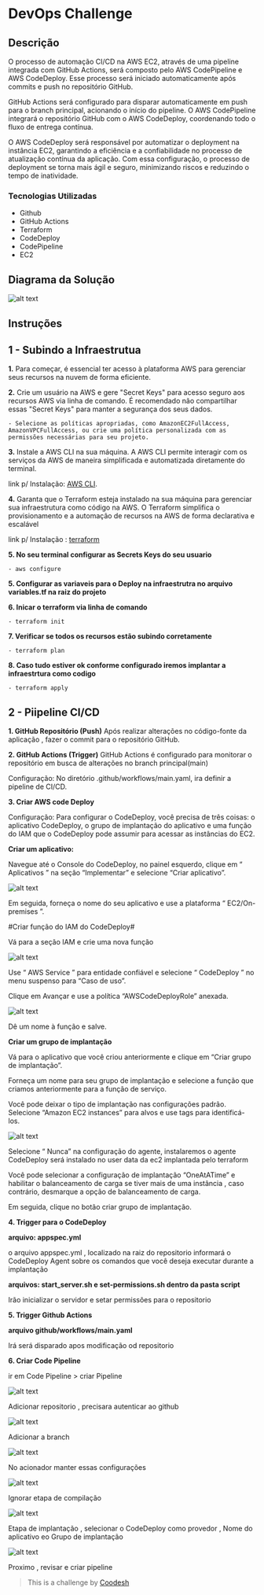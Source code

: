 # DevOps Challenge

## Descrição

O processo de automação CI/CD na AWS EC2, através de uma pipeline integrada com GitHub Actions, será composto pelo AWS CodePipeline e AWS CodeDeploy. Esse processo será iniciado automaticamente após commits e push no repositório GitHub.

GitHub Actions será configurado para disparar automaticamente em push para o branch principal, acionando o início do pipeline. O AWS CodePipeline integrará o repositório GitHub com o AWS CodeDeploy, coordenando todo o fluxo de entrega contínua.

O AWS CodeDeploy será responsável por automatizar o deployment na instância EC2, garantindo a eficiência e a confiabilidade no processo de atualização contínua da aplicação. Com essa configuração, o processo de deployment se torna mais ágil e seguro, minimizando riscos e reduzindo o tempo de inatividade.


### Tecnologias Utilizadas
 
- Github
- GitHub Actions
- Terraform
- CodeDeploy
- CodePipeline
- EC2 

## Diagrama da Solução


  ![alt text](./images/Diagrama%20Pipeline%20CID%20CD.jpg)

## Instruções

## 1 - Subindo a Infraestrutua

**1.** Para começar, é essencial ter acesso à plataforma AWS para gerenciar seus recursos na nuvem de forma eficiente.

**2.** Crie um usuário na AWS e gere "Secret Keys" para acesso seguro aos recursos AWS via linha de comando. É recomendado não compartilhar essas "Secret Keys" para manter a segurança dos seus dados.

    - Selecione as políticas apropriadas, como AmazonEC2FullAccess, AmazonVPCFullAccess, ou crie uma política personalizada com as permissões necessárias para seu projeto.

**3.** Instale a AWS CLI na sua máquina. A AWS CLI permite interagir com os serviços da AWS de maneira simplificada e automatizada diretamente do terminal.

link p/ Instalação: [AWS CLI](https://docs.aws.amazon.com/cli/latest/userguide/getting-started-install.html).

**4.** Garanta que o Terraform esteja instalado na sua máquina para gerenciar sua infraestrutura como código na AWS. O Terraform simplifica o provisionamento e a automação de recursos na AWS de forma declarativa e escalável

link p/ Instalação : [terraform](https://developer.hashicorp.com/terraform/tutorials/aws-get-started/install-cli#install-cli)

**5.   No seu terminal configurar as Secrets Keys do seu usuario**

    - aws configure

**5. Configurar as variaveis para o Deploy na infraestrutra no arquivo variables.tf na raiz do projeto**

**6. Inicar o terraform via linha de comando** 

    - terraform init

**7. Verificar se todos os recursos estão subindo corretamente**

    - terraform plan

**8. Caso tudo estiver ok conforme configurado iremos implantar a infraestrtura como codigo** 

    - terraform apply

## 2 - Piipeline CI/CD

**1. GitHub Repositório (Push)**
Após realizar alterações no código-fonte da aplicação , fazer o commit para o repositório GitHub.

**2. GitHub Actions (Trigger)**
GitHub Actions é configurado para monitorar o repositório em busca de alterações no branch principal(main)

Configuração: No diretório .github/workflows/main.yaml, ira definir a pipeline de CI/CD.

**3. Criar AWS code Deploy**

Configuração: Para configurar o CodeDeploy, você precisa de três coisas: o aplicativo CodeDeploy, o grupo de implantação do aplicativo e uma função do IAM que o CodeDeploy pode assumir para acessar as instâncias do EC2.

  **Criar um aplicativo:**
    
  Navegue até o Console do CodeDeploy, no painel esquerdo, clique em “ Aplicativos ” na seção “Implementar” e selecione “Criar aplicativo”.

  ![alt text](./images/Screenshot_1.png)


  Em seguida, forneça o nome do seu aplicativo e use a plataforma “ EC2/On-premises ”.

  #Criar função do IAM do CodeDeploy#

  Vá para a seção IAM e crie uma nova função

  ![alt text](./images/Screenshot_2.png)

  Use “ AWS Service ” para entidade confiável e selecione “ CodeDeploy ” no menu suspenso para “Caso de uso”.

  Clique em Avançar e use a política “AWSCodeDeployRole” anexada.

  ![alt text](./images/Screenshot_3.png)


  Dê um nome à função e salve.

  **Criar um grupo de implantação**

  Vá para o aplicativo que você criou anteriormente e clique em “Criar grupo de implantação”.

  Forneça um nome para seu grupo de implantação e selecione a função que criamos anteriormente para a função de serviço.

  Você pode deixar o tipo de implantação nas configurações padrão. Selecione “Amazon EC2 instances” para alvos e use tags para identificá-los.

  ![alt text](./images/Screenshot_4.png)

  Selecione “ Nunca” na configuração do agente, instalaremos o agente CodeDeploy será instalado no user data da ec2 implantada pelo terraform

  Você pode selecionar a configuração de implantação “OneAtATime” e habilitar o balanceamento de carga se tiver mais de uma instância , caso contrário, desmarque a opção de balanceamento de carga.

  Em seguida, clique no botão criar grupo de implantação.


**4. Trigger para o CodeDeploy**

  **arquivo: appspec.yml**

  o arquivo appspec.yml , localizado na raiz do repositorio informará o CodeDeploy Agent sobre os comandos que você deseja executar durante a implantação

  **arquivos: start_server.sh e set-permissions.sh dentro da pasta script**

  Irão inicializar o servidor e setar permissões para o repositorio

**5. Trigger Github Actions**

  **arquivo github/workflows/main.yaml** 

  Irá será disparado apos modificação od repositorio


**6. Criar Code Pipeline**

  ir em Code Pipeline > criar Pipeline

  ![alt text](./images/Screenshot_5.png)

  Adicionar repositorio , precisara autenticar ao github 

  ![alt text](./images/Screenshot_6.png)

  Adicionar a branch

  ![alt text](./images/Screenshot_7.png)

  No acionador manter essas configurações

  ![alt text](./images/Screenshot_8.png)

  Ignorar etapa de compilação

  ![alt text](./images/Screenshot_9.png)

  Etapa de implantação , selecionar o CodeDeploy como provedor , Nome do aplicativo eo Grupo de implantação

  ![alt text](./images/Screenshot_10.png)

  Proximo , revisar e criar pipeline

>  This is a challenge by [Coodesh](https://coodesh.com/)

